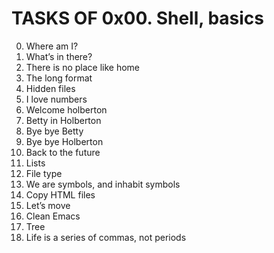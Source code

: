 # TASKS OF 0x00. Shell, basics
0. Where am I? 
1. What’s in there?
2. There is no place like home
3. The long format
4. Hidden files
5. I love numbers
6. Welcome holberton
7. Betty in Holberton
8. Bye bye Betty
9. Bye bye Holberton
10. Back to the future
11. Lists
12. File type
13. We are symbols, and inhabit symbols
14. Copy HTML files
15. Let’s move
16. Clean Emacs
17. Tree
18. Life is a series of commas, not periods
 